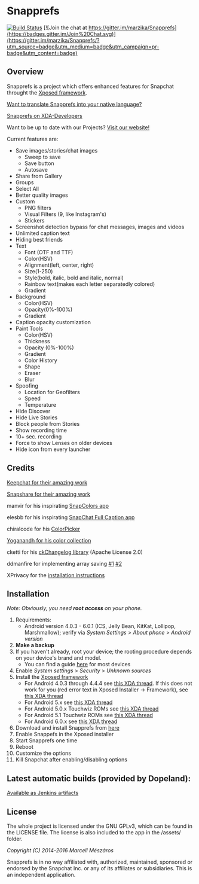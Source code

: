Snapprefs
=========
[![Build Status](http://104.41.139.34:8080/job/SNAPPREFS/badge/icon)](http://40.121.8.149:8080/job/SNAPPREFS/) [![Join the chat at https://gitter.im/marzika/Snapprefs](https://badges.gitter.im/Join%20Chat.svg)](https://gitter.im/marzika/Snapprefs/?utm_source=badge&utm_medium=badge&utm_campaign=pr-badge&utm_content=badge)

Overview
-------
Snapprefs is a project which offers enhanced features for Snapchat throught the [Xposed framework](http://forum.xda-developers.com/showthread.php?t=1574401).

[Want to translate Snapprefs into your native language?](http://osl2hw5.oneskyapp.com/collaboration/project?id=154335)

[Snapprefs on XDA-Developers](http://forum.xda-developers.com/xposed/modules/app-snapprefs-ultimate-snapchat-utility-t2947254)

Want to be up to date with our Projects? [Visit our website!](http://snapprefs.com)

Current features are:

- Save images/stories/chat images
  - Sweep to save
  - Save button
  - Autosave
- Share from Gallery
- Groups
- Select All
- Better quality images
- Custom
  - PNG filters
  - Visual Filters (9, like Instagram's)
  - Stickers
- Screenshot detection bypass for chat messages, images and videos
- Unlimited caption text
- Hiding best friends
- Text
  - Font (OTF and TTF)
  - Color(HSV)
  - Alignment(left, center, right)
  - Size(1-250)
  - Style(bold, italic, bold and italic, normal)
  - Rainbow text(makes each letter separatedly colored)
  - Gradient
- Background
  - Color(HSV)
  - Opacity(0%-100%)
  - Gradient
- Caption opacity customization
- Paint Tools
  - Color(HSV)
  - Thickness
  - Opacity (0%-100%)
  - Gradient
  - Color History
  - Shape
  - Eraser
  - Blur
- Spoofing
  - Location for Geofilters
  - Speed
  - Temperature
- Hide Discover
- Hide Live Stories
- Block people from Stories
- Show recording time
- 10+ sec. recording
- Force to show Lenses on older devices
- Hide icon from every launcher

Credits
-------

[Keepchat for their amazing work](https://github.com/P1nGu1n/Keepchat)

[Snapshare for their amazing work](https://github.com/P1nGu1n/Snapshare)

manvir for his inspirating [SnapColors app](http://repo.xposed.info/module/com.manvir.snapcolors)

elesbb for his inspirating [SnapChat Full Caption app](http://repo.xposed.info/module/com.elesbb.snapchatfullcaption)

chiralcode for his [ColorPicker](https://github.com/chiralcode/Android-Color-Picker)

[Yoganandh for his color collection](https://gist.github.com/VenomVendor/6857539)

cketti for his [ckChangelog library](https://github.com/cketti/ckChangeLog) (Apache License 2.0)

ddmanfire for implementing array saving [#1](https://github.com/ddmanfire/Snapprefs/commit/dc2e199c74a3729f0c50365597577a37fb312b2e) [#2](https://github.com/ddmanfire/Snapprefs/commit/03fa8783cd3d21dabdfebbd572eb7481fccbe48b)

XPrivacy for the [installation instructions](https://github.com/M66B/XPrivacy/blob/master/README.md#installation)

Installation
------------------
*Note: Obviously, you need __root access__ on your phone.*

1. Requirements:
	* Android version 4.0.3 - 6.0.1 (ICS, Jelly Bean, KitKat, Lollipop, Marshmallow); verify via *System Settings* > *About phone* > *Android version*
1. **Make a backup**
1. If you haven't already, root your device; the rooting procedure depends on your device's brand and model.
	* You can find a guide [here](http://www.androidcentral.com/root) for most devices
1. Enable *System settings* > *Security* > *Unknown sources*
1. Install the [Xposed framework](http://forum.xda-developers.com/xposed)
	* For Android 4.0.3 through 4.4.4 see [this XDA thread](http://forum.xda-developers.com/xposed/xposed-installer-versions-changelog-t2714053). If this does not work for you (red error text in Xposed Installer -> Framework), see [this XDA thread](http://forum.xda-developers.com/xposed/xposed-android-4-4-4-t3249895)
	* For Android 5.x see [this XDA thread](http://forum.xda-developers.com/showthread.php?t=3034811)
	* For Android 5.0.x Touchwiz ROMs see [this XDA thread](http://forum.xda-developers.com/xposed/unofficial-xposed-samsung-lollipop-t3113463)
	* For Android 5.1 Touchwiz ROMs see [this XDA thread](http://forum.xda-developers.com/xposed/unofficial-xposed-samsung-lollipop-t3180960)
	* For Android 6.0.x see [this XDA thread](http://forum.xda-developers.com/showthread.php?t=3034811)
1. Download and install Snapprefs from [here](http://repo.xposed.info/module/com.marz.snapprefs)
1. Enable Snappefs in the Xposed installer
1. Start Snapprefs one time
1. Reboot
1. Customize the options
1. Kill Snapchat after enabling/disabling options 

Latest automatic builds (provided by Dopeland):
-------
[Available as Jenkins artifacts](http://104.41.139.34:8080/job/SNAPPREFS/lastSuccessfulBuild/artifact/app/build/outputs/apk/)

License
-------
The whole project is licensed under the GNU GPLv3, which can be found in the LICENSE file.
The license is also included to the app in the /assets/ folder.

*Copyright (C) 2014-2016 Marcell Mészáros*

Snapprefs is in no way affiliated with, authorized, maintained, sponsored or endorsed by the Snapchat Inc. or any of its affiliates or subsidiaries. This is an independent application.
